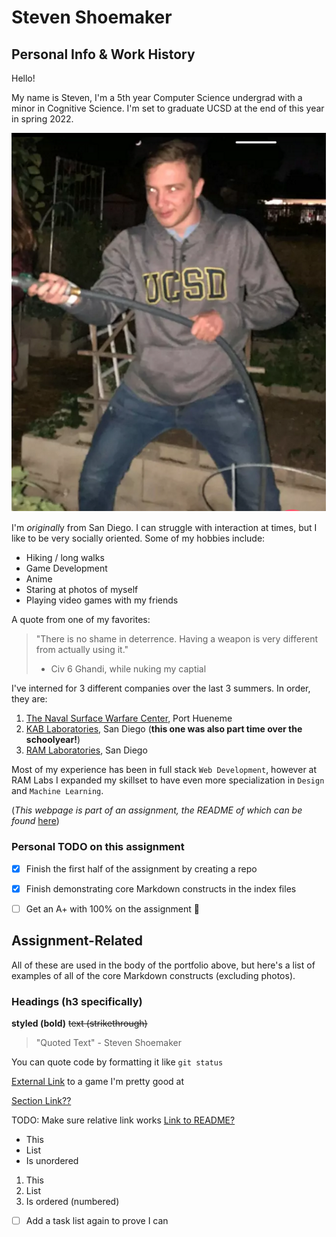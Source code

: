 # Steven Shoemaker

## Personal Info & Work History

Hello!

My name is Steven, I'm a 5th year Computer Science undergrad with a minor in Cognitive Science. I'm set to graduate UCSD at the end of this year in spring 2022.




![Wow what a cutie](Steben.png)




I'm *originall*y from San Diego. I can struggle with interaction at times, but I like to be very socially oriented. Some of my hobbies include:

- Hiking / long walks
- Game Development
- Anime
- Staring at photos of myself
- Playing video games with my friends



A quote from one of my favorites:
> "There is no shame in deterrence. Having a weapon is very different from actually using it."
> - Civ 6 Ghandi, while nuking my captial



I've interned for 3 different companies over the last 3 summers. In order, they are:

1. [The Naval Surface Warfare Center](https://www.navsea.navy.mil/Home/Warfare-Centers/NSWC-Port-Hueneme/), Port Hueneme
2. [KAB Laboratories](https://www.epsilonsystems.com/c5i/about-epsilon-c5i), San Diego (**this one was also part time over the schoolyear!**)
3. [RAM Laboratories](https://www.ramlabs.com/), San Diego

Most of my experience has been in full stack `Web Development`, however at RAM Labs I expanded my skillset to have even more specialization in `Design` and `Machine Learning`.


(*This webpage is part of an assignment, the README of which can be found* [here](README.md))
### Personal TODO on this assignment
- [x] Finish the first half of the assignment by creating a repo
- [x] Finish demonstrating core Markdown constructs in the index files
- [ ] Get an A+ with 100% on the assignment 🎉


## Assignment-Related
All of these are used in the body of the portfolio above, but here's a list of examples of all of the core Markdown constructs (excluding photos).

### Headings (h3 specifically)

**styled (bold)** ~~text (strikethrough)~~

> "Quoted Text" - Steven Shoemaker

You can quote code by formatting it like `git status`

[External Link](https://tetris.com/play-tetris) to a game I'm pretty good at

[Section Link??](https://github.com/ucsdsteveshoe/CSE110Lab1/blob/main/README.md#steven-shoemaker)

TODO: Make sure relative link works
[Link to README?](README.md)

- This
- List
- Is unordered

1. This
2. List
3. Is ordered (numbered)

- [ ] Add a task list again to prove I can